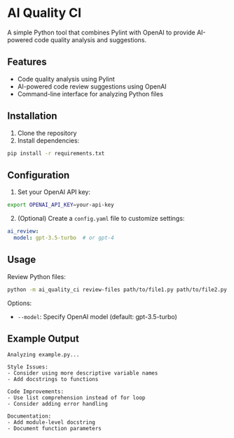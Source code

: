 # AI Quality CI

A simple Python tool that combines Pylint with OpenAI to provide AI-powered code quality analysis and suggestions.

## Features

- Code quality analysis using Pylint
- AI-powered code review suggestions using OpenAI
- Command-line interface for analyzing Python files

## Installation

1. Clone the repository
2. Install dependencies:
```bash
pip install -r requirements.txt
```

## Configuration

1. Set your OpenAI API key:
```bash
export OPENAI_API_KEY=your-api-key
```

2. (Optional) Create a `config.yaml` file to customize settings:
```yaml
ai_review:
  model: gpt-3.5-turbo  # or gpt-4
```

## Usage

Review Python files:
```bash
python -m ai_quality_ci review-files path/to/file1.py path/to/file2.py
```

Options:
- `--model`: Specify OpenAI model (default: gpt-3.5-turbo)

## Example Output

```
Analyzing example.py...

Style Issues:
- Consider using more descriptive variable names
- Add docstrings to functions

Code Improvements:
- Use list comprehension instead of for loop
- Consider adding error handling

Documentation:
- Add module-level docstring
- Document function parameters

